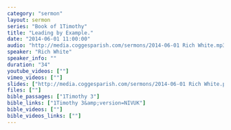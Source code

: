 ```yaml
---
category: "sermon"
layout: sermon
series: "Book of 1Timothy"
title: "Leading by Example."
date: "2014-06-01 11:00:00"
audio: "http://media.coggesparish.com/sermons/2014-06-01 Rich White.mp3"
speaker: "Rich White"
speaker_info: ""
duration: "34"
youtube_videos: [""]
vimeo_videos: [""]
slides: ["http://media.coggesparish.com/sermons/2014-06-01 Rich White.pdf"]
files: [""]
bible_passages: ["1Timothy 3"]
bible_links: ["1Timothy 3&amp;version=NIVUK"]
bible_videos: [""]
bible_videos_links: [""]
---
```

